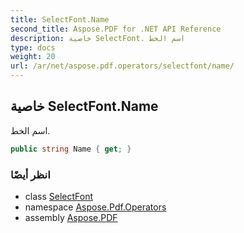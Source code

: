 ```yaml
---
title: SelectFont.Name
second_title: Aspose.PDF for .NET API Reference
description: خاصية SelectFont. اسم الخط
type: docs
weight: 20
url: /ar/net/aspose.pdf.operators/selectfont/name/
---
```

## خاصية SelectFont.Name

اسم الخط.

```csharp
public string Name { get; }
```

### انظر أيضًا

* class [SelectFont](../)
* namespace [Aspose.Pdf.Operators](../../../aspose.pdf.operators/)
* assembly [Aspose.PDF](../../../)